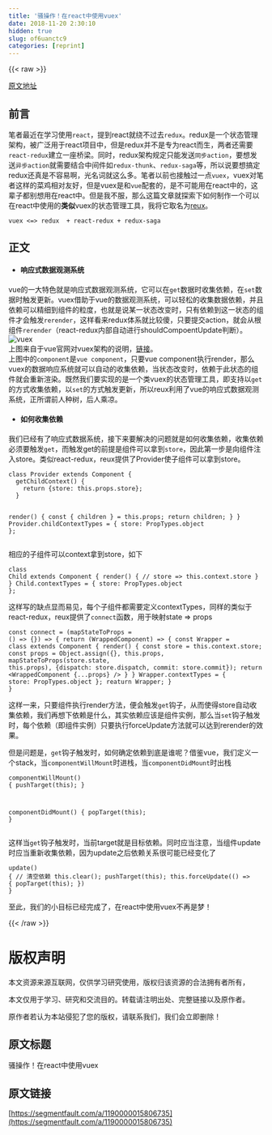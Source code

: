 ```yaml
---
title: '骚操作！在react中使用vuex' 
date: 2018-11-20 2:30:10
hidden: true
slug: of6uanctc9
categories: [reprint]
---
```


{{< raw >}}
<p><a href="https://github.com/zyl1314/blog/issues/12" rel="nofollow noreferrer">&#x539F;&#x6587;&#x5730;&#x5740;</a></p><h2>&#x524D;&#x8A00;</h2><p>&#x7B14;&#x8005;&#x6700;&#x8FD1;&#x5728;&#x5B66;&#x4E60;&#x4F7F;&#x7528;<code>react</code>&#xFF0C;&#x63D0;&#x5230;react&#x5C31;&#x7ED5;&#x4E0D;&#x8FC7;&#x53BB;<code>redux</code>&#x3002;redux&#x662F;&#x4E00;&#x4E2A;&#x72B6;&#x6001;&#x7BA1;&#x7406;&#x67B6;&#x6784;&#xFF0C;&#x88AB;&#x5E7F;&#x6CDB;&#x7528;&#x4E8E;react&#x9879;&#x76EE;&#x4E2D;&#xFF0C;&#x4F46;&#x662F;redux&#x5E76;&#x4E0D;&#x662F;&#x4E13;&#x4E3A;react&#x800C;&#x751F;&#xFF0C;&#x4E24;&#x8005;&#x8FD8;&#x9700;&#x8981;<code>react-redux</code>&#x5EFA;&#x7ACB;&#x4E00;&#x5EA7;&#x6865;&#x6881;&#x3002;&#x540C;&#x65F6;&#xFF0C;redux&#x67B6;&#x6784;&#x89C4;&#x5B9A;&#x53EA;&#x80FD;&#x53D1;&#x9001;<code>&#x540C;&#x6B65;action</code>&#xFF0C;&#x8981;&#x60F3;&#x53D1;&#x9001;<code>&#x5F02;&#x6B65;action</code>&#x5C31;&#x9700;&#x8981;&#x7ED3;&#x5408;&#x4E2D;&#x95F4;&#x4EF6;&#x5982;<code>redux-thunk</code>&#x3001;<code>redux-saga</code>&#x7B49;&#xFF0C;&#x6240;&#x4EE5;&#x8BF4;&#x8981;&#x60F3;&#x641E;&#x5B9A;redux&#x8FD8;&#x771F;&#x662F;&#x4E0D;&#x5BB9;&#x6613;&#x554A;&#xFF0C;&#x5149;&#x540D;&#x8BCD;&#x5C31;&#x8FD9;&#x4E48;&#x591A;&#x3002;&#x7B14;&#x8005;&#x4EE5;&#x524D;&#x4E5F;&#x63A5;&#x89E6;&#x8FC7;&#x4E00;&#x70B9;<code>vuex</code>&#xFF0C;vuex&#x5BF9;&#x7B14;&#x8005;&#x8FD9;&#x6837;&#x7684;&#x83DC;&#x9E21;&#x76F8;&#x5BF9;&#x53CB;&#x597D;&#xFF0C;&#x4F46;&#x662F;vuex&#x662F;&#x548C;<code>vue</code>&#x914D;&#x5957;&#x7684;&#xFF0C;&#x662F;&#x4E0D;&#x53EF;&#x80FD;&#x7528;&#x5728;react&#x4E2D;&#x7684;&#xFF0C;&#x8FD9;&#x8F88;&#x5B50;&#x90FD;&#x522B;&#x60F3;&#x7528;&#x5728;react&#x4E2D;&#x3002;&#x4F46;&#x662F;&#x6211;&#x4E0D;&#x670D;&#xFF0C;&#x90A3;&#x4E48;&#x8FD9;&#x7BC7;&#x6587;&#x7AE0;&#x5C31;&#x63A2;&#x7D22;&#x4E0B;&#x5982;&#x4F55;&#x5236;&#x4F5C;&#x4E00;&#x4E2A;&#x53EF;&#x4EE5;&#x5728;react&#x4E2D;&#x4F7F;&#x7528;&#x7684;<strong>&#x7C7B;&#x4F3C;</strong>vuex&#x7684;&#x72B6;&#x6001;&#x7BA1;&#x7406;&#x5DE5;&#x5177;&#xFF0C;&#x6211;&#x5C06;&#x5B83;&#x53D6;&#x540D;&#x4E3A;<a href="https://github.com/zyl1314/reux" rel="nofollow noreferrer">reux</a>&#x3002;</p><pre><code class="js">vuex &lt;=&gt; redux  + react-redux + redux-saga</code></pre><h2>&#x6B63;&#x6587;</h2><ul><li><h4>&#x54CD;&#x5E94;&#x5F0F;&#x6570;&#x636E;&#x89C2;&#x6D4B;&#x7CFB;&#x7EDF;</h4></li></ul><p>vue&#x7684;&#x4E00;&#x5927;&#x7279;&#x8272;&#x5C31;&#x662F;&#x54CD;&#x5E94;&#x5F0F;&#x6570;&#x636E;&#x89C2;&#x6D4B;&#x7CFB;&#x7EDF;&#xFF0C;&#x5B83;&#x53EF;&#x4EE5;&#x5728;<code>get</code>&#x6570;&#x636E;&#x65F6;&#x6536;&#x96C6;&#x4F9D;&#x8D56;&#xFF0C;&#x5728;<code>set</code>&#x6570;&#x636E;&#x65F6;&#x89E6;&#x53D1;&#x66F4;&#x65B0;&#x3002;vuex&#x501F;&#x52A9;&#x4E8E;vue&#x7684;&#x6570;&#x636E;&#x89C2;&#x6D4B;&#x7CFB;&#x7EDF;&#xFF0C;&#x53EF;&#x4EE5;&#x8F7B;&#x677E;&#x7684;&#x6536;&#x96C6;&#x6570;&#x636E;&#x4F9D;&#x8D56;&#xFF0C;&#x5E76;&#x4E14;&#x4F9D;&#x8D56;&#x53EF;&#x4EE5;&#x7CBE;&#x7EC6;&#x5230;&#x7EC4;&#x4EF6;&#x7684;&#x7C92;&#x5EA6;&#xFF0C;&#x4E5F;&#x5C31;&#x662F;&#x8BF4;&#x67D0;&#x4E00;&#x72B6;&#x6001;&#x6539;&#x53D8;&#x65F6;&#xFF0C;&#x53EA;&#x6709;&#x4F9D;&#x8D56;&#x5230;&#x8FD9;&#x4E00;&#x72B6;&#x6001;&#x7684;&#x7EC4;&#x4EF6;&#x624D;&#x4F1A;&#x89E6;&#x53D1;<code>rerender</code>&#xFF0C;&#x8FD9;&#x6837;&#x770B;&#x6765;redux&#x4F53;&#x7CFB;&#x5C31;&#x6BD4;&#x8F83;&#x50BB;&#xFF0C;&#x53EA;&#x8981;&#x63D0;&#x4EA4;action&#xFF0C;&#x5C31;&#x4F1A;&#x4ECE;&#x6839;&#x7EC4;&#x4EF6;<code>rerender</code>&#xFF08;react-redux&#x5185;&#x90E8;&#x81EA;&#x52A8;&#x8FDB;&#x884C;shouldCompoentUpdate&#x5224;&#x65AD;&#xFF09;&#x3002;<br><span class="img-wrap"><img data-src="/img/remote/1460000010213896" src="https://static.alili.tech/img/remote/1460000010213896" alt="vuex" title="vuex"></span><br>&#x4E0A;&#x56FE;&#x6765;&#x81EA;&#x4E8E;vue&#x5B98;&#x7F51;&#x5BF9;vuex&#x67B6;&#x6784;&#x7684;&#x8BF4;&#x660E;&#xFF0C;<a href="https://cn.vuejs.org/v2/guide/state-management.html" rel="nofollow noreferrer">&#x94FE;&#x63A5;</a>&#x3002;<br>&#x4E0A;&#x56FE;&#x4E2D;&#x7684;<code>component</code>&#x662F;<code>vue component</code>&#xFF0C;&#x53EA;&#x8981;vue component&#x6267;&#x884C;render&#xFF0C;&#x90A3;&#x4E48;vuex&#x7684;&#x6570;&#x636E;&#x54CD;&#x5E94;&#x7CFB;&#x7EDF;&#x5C31;&#x53EF;&#x4EE5;&#x81EA;&#x52A8;&#x7684;&#x6536;&#x96C6;&#x4F9D;&#x8D56;&#xFF0C;&#x5F53;&#x72B6;&#x6001;&#x6539;&#x53D8;&#x65F6;&#xFF0C;&#x4F9D;&#x8D56;&#x4E8E;&#x6B64;&#x72B6;&#x6001;&#x7684;&#x7EC4;&#x4EF6;&#x5C31;&#x4F1A;&#x91CD;&#x65B0;&#x6E32;&#x67D3;&#x3002;&#x65E2;&#x7136;&#x6211;&#x4EEC;&#x8981;&#x5B9E;&#x73B0;&#x7684;&#x662F;&#x4E00;&#x4E2A;&#x7C7B;vuex&#x7684;&#x72B6;&#x6001;&#x7BA1;&#x7406;&#x5DE5;&#x5177;&#xFF0C;&#x5373;&#x652F;&#x6301;&#x4EE5;<code>get</code>&#x7684;&#x65B9;&#x5F0F;&#x6536;&#x96C6;&#x4F9D;&#x8D56;&#xFF0C;&#x4EE5;<code>set</code>&#x7684;&#x65B9;&#x5F0F;&#x89E6;&#x53D1;&#x66F4;&#x65B0;&#xFF0C;&#x6240;&#x4EE5;reux&#x5229;&#x7528;&#x4E86;vue&#x7684;&#x54CD;&#x5E94;&#x5F0F;&#x6570;&#x636E;&#x89C2;&#x6D4B;&#x7CFB;&#x7EDF;&#xFF0C;&#x6B63;&#x6240;&#x8C13;&#x524D;&#x4EBA;&#x79CD;&#x6811;&#xFF0C;&#x540E;&#x4EBA;&#x4E58;&#x51C9;&#x3002;</p><ul><li><h4>&#x5982;&#x4F55;&#x6536;&#x96C6;&#x4F9D;&#x8D56;</h4></li></ul><p>&#x6211;&#x4EEC;&#x5DF2;&#x7ECF;&#x6709;&#x4E86;&#x54CD;&#x5E94;&#x5F0F;&#x6570;&#x636E;&#x7CFB;&#x7EDF;&#xFF0C;&#x63A5;&#x4E0B;&#x6765;&#x8981;&#x89E3;&#x51B3;&#x7684;&#x95EE;&#x9898;&#x5C31;&#x662F;&#x5982;&#x4F55;&#x6536;&#x96C6;&#x4F9D;&#x8D56;&#xFF0C;&#x6536;&#x96C6;&#x4F9D;&#x8D56;&#x5FC5;&#x987B;&#x8981;&#x89E6;&#x53D1;<code>get</code>&#xFF0C;&#x800C;&#x89E6;&#x53D1;get&#x7684;&#x524D;&#x63D0;&#x662F;&#x7EC4;&#x4EF6;&#x53EF;&#x4EE5;&#x62FF;&#x5230;<code>store</code>&#xFF0C;&#x56E0;&#x6B64;&#x7B2C;&#x4E00;&#x6B65;&#x662F;&#x5411;&#x7EC4;&#x4EF6;&#x6CE8;&#x5165;store&#x3002;&#x7C7B;&#x4F3C;react-redux&#xFF0C;reux&#x63D0;&#x4F9B;&#x4E86;Provider&#x4F7F;&#x5B50;&#x7EC4;&#x4EF6;&#x53EF;&#x4EE5;&#x62FF;&#x5230;store&#x3002;</p><pre><code class="js">class Provider extends Component {
  getChildContext() {
    return {store: this.props.store};
  }

  render() {
    const { children } = this.props;
    return children;
  }
}
Provider.childContextTypes = {
  store: PropTypes.object
};</code></pre><p>&#x76F8;&#x5E94;&#x7684;&#x5B50;&#x7EC4;&#x4EF6;&#x53EF;&#x4EE5;context&#x62FF;&#x5230;store&#xFF0C;&#x5982;&#x4E0B;</p><pre><code class="js">class Child extends Component {
  render() {
    // store =&gt; this.context.store
  }
}
Child.contextTypes = {
  store: PropTypes.object
};</code></pre><p>&#x8FD9;&#x6837;&#x5199;&#x7684;&#x7F3A;&#x70B9;&#x663E;&#x800C;&#x6613;&#x89C1;&#xFF0C;&#x6BCF;&#x4E2A;&#x5B50;&#x7EC4;&#x4EF6;&#x90FD;&#x9700;&#x8981;&#x5B9A;&#x4E49;contextTypes&#xFF0C;&#x540C;&#x6837;&#x7684;&#x7C7B;&#x4F3C;&#x4E8E;react-redux&#xFF0C;reux&#x63D0;&#x4F9B;&#x4E86;<code>connect</code>&#x51FD;&#x6570;&#xFF0C;&#x7528;&#x4E8E;&#x6620;&#x5C04;state =&gt; props</p><pre><code class="js">const connect = (mapStateToProps = () =&gt; {}) =&gt; {
  return (WrappedComponent) =&gt; {
    const Wrapper = class extends Component {
      render() {
        const store = this.context.store;
        const props = Object.assign({}, this.props, mapStateToProps(store.state, this.props), {dispatch: store.dispatch, commit: store.commit});
        return &lt;WrappedComponent {...props} /&gt;
      }
    }
    Wrapper.contextTypes = {
      store: PropTypes.object
    };
    reaturn Wrapper;
  }
}</code></pre><p>&#x8FD9;&#x6837;&#x4E00;&#x6765;&#xFF0C;&#x53EA;&#x8981;&#x7EC4;&#x4EF6;&#x6267;&#x884C;render&#x65B9;&#x6CD5;&#xFF0C;&#x4FBF;&#x4F1A;&#x89E6;&#x53D1;<code>get</code>&#x94A9;&#x5B50;&#xFF0C;&#x4ECE;&#x800C;&#x4F7F;&#x5F97;store&#x81EA;&#x52A8;&#x6536;&#x96C6;&#x4F9D;&#x8D56;&#xFF0C;&#x6211;&#x4EEC;&#x518D;&#x60F3;&#x4E0B;&#x4F9D;&#x8D56;&#x662F;&#x4EC0;&#x4E48;&#xFF0C;&#x5176;&#x5B9E;&#x4F9D;&#x8D56;&#x5E94;&#x8BE5;&#x662F;&#x7EC4;&#x4EF6;&#x5B9E;&#x4F8B;&#xFF0C;&#x90A3;&#x4E48;&#x5F53;<code>set</code>&#x94A9;&#x5B50;&#x89E6;&#x53D1;&#x65F6;&#xFF0C;&#x6BCF;&#x4E2A;&#x4F9D;&#x8D56;&#xFF08;&#x5373;&#x7EC4;&#x4EF6;&#x5B9E;&#x4F8B;&#xFF09;&#x53EA;&#x8981;&#x6267;&#x884C;forceUpdate&#x65B9;&#x6CD5;&#x5C31;&#x53EF;&#x4EE5;&#x8FBE;&#x5230;rerender&#x7684;&#x6548;&#x679C;&#x3002;</p><p>&#x4F46;&#x662F;&#x95EE;&#x9898;&#x662F;&#xFF0C;<code>get</code>&#x94A9;&#x5B50;&#x89E6;&#x53D1;&#x65F6;&#xFF0C;&#x5982;&#x4F55;&#x786E;&#x5B9A;&#x4F9D;&#x8D56;&#x5230;&#x5E95;&#x662F;&#x8C01;&#x5462;&#xFF1F;&#x501F;&#x9274;vue&#xFF0C;&#x6211;&#x4EEC;&#x5B9A;&#x4E49;&#x4E00;&#x4E2A;stack&#xFF0C;&#x5F53;<code>componentWillMount</code>&#x65F6;&#x8FDB;&#x6808;&#xFF0C;&#x5F53;<code>componentDidMount</code>&#x65F6;&#x51FA;&#x6808;</p><pre><code class="js">componentWillMount() {
  pushTarget(this);
}

componentDidMount() {
  popTarget(this);
}</code></pre><p>&#x8FD9;&#x6837;&#x5F53;<code>get</code>&#x94A9;&#x5B50;&#x89E6;&#x53D1;&#x65F6;&#xFF0C;&#x5F53;&#x524D;target&#x5C31;&#x662F;&#x76EE;&#x6807;&#x4F9D;&#x8D56;&#x3002;&#x540C;&#x65F6;&#x5E94;&#x5F53;&#x6CE8;&#x610F;&#xFF0C;&#x5F53;&#x7EC4;&#x4EF6;update&#x65F6;&#x5E94;&#x5F53;&#x91CD;&#x65B0;&#x6536;&#x96C6;&#x4F9D;&#x8D56;&#xFF0C;&#x56E0;&#x4E3A;update&#x4E4B;&#x540E;&#x4F9D;&#x8D56;&#x5173;&#x7CFB;&#x5F88;&#x53EF;&#x80FD;&#x5DF2;&#x7ECF;&#x53D8;&#x5316;&#x4E86;</p><pre><code class="js">update() {
  // &#x6E05;&#x7A7A;&#x4F9D;&#x8D56;
  this.clear();
  pushTarget(this);
  this.forceUpdate(() =&gt; {
    popTarget(this);
  })
}</code></pre><p>&#x81F3;&#x6B64;&#xFF0C;&#x6211;&#x4EEC;&#x7684;&#x5C0F;&#x76EE;&#x6807;&#x5DF2;&#x7ECF;&#x5B8C;&#x6210;&#x4E86;&#xFF0C;&#x5728;react&#x4E2D;&#x4F7F;&#x7528;vuex&#x4E0D;&#x518D;&#x662F;&#x68A6;&#xFF01;</p>
{{< /raw >}}

# 版权声明
本文资源来源互联网，仅供学习研究使用，版权归该资源的合法拥有者所有，

本文仅用于学习、研究和交流目的。转载请注明出处、完整链接以及原作者。

原作者若认为本站侵犯了您的版权，请联系我们，我们会立即删除！

## 原文标题
骚操作！在react中使用vuex

## 原文链接
[https://segmentfault.com/a/1190000015806735](https://segmentfault.com/a/1190000015806735)

